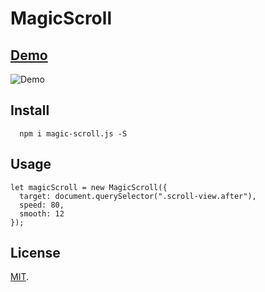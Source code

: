 # MagicScroll

## [Demo](https://mudin.github.io/magic-scroll/)

![Demo](https://mudin.github.io/magic-scroll/assets/magic-scroll.gif?raw=true)

## Install

```
  npm i magic-scroll.js -S
```

## Usage

```
let magicScroll = new MagicScroll({
  target: document.querySelector(".scroll-view.after"),
  speed: 80,
  smooth: 12
});
```

## License

[MIT](LICENSE).
